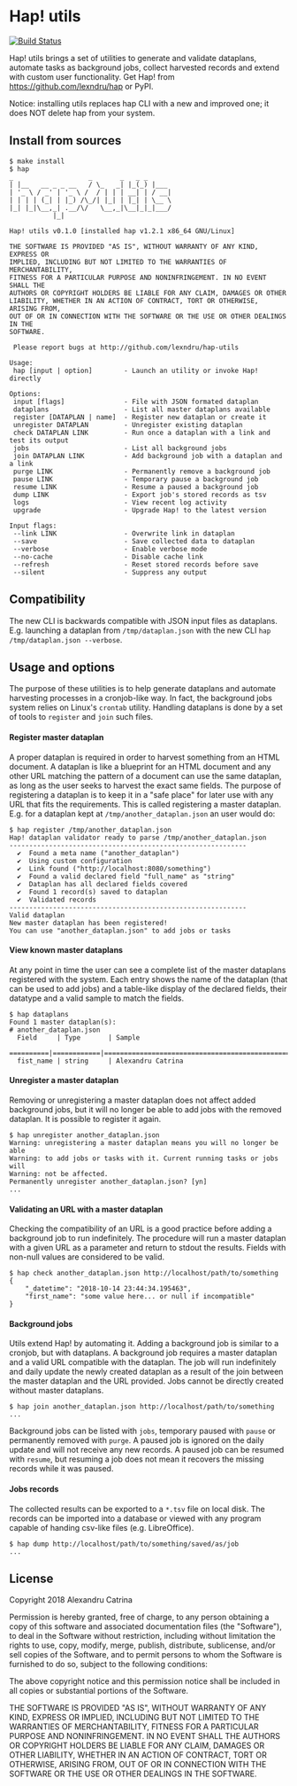 # Hap! utils
[![Build Status](https://travis-ci.org/lexndru/hap-utils.svg?branch=master)](https://travis-ci.org/lexndru/hap-utils)

Hap! utils brings a set of utilities to generate and validate dataplans, automate tasks as background jobs, collect harvested records and extend with custom user functionality. Get Hap! from https://github.com/lexndru/hap or PyPI.

Notice: installing utils replaces hap CLI with a new and improved one; it does NOT delete hap from your system.

## Install from sources
```
$ make install
$ hap
_                   _       _   _ _      
| |__   __ _ _ __   / \_   _| |_(_) |___  
| '_ \ / _' | '_ \ /  / | | | __| | / __|
| | | | (_| | |_) /\_/| |_| | |_| | \__ \
|_| |_|\__,_| .__/\/   \__,_|\__|_|_|___/
           |_|                           

Hap! utils v0.1.0 [installed hap v1.2.1 x86_64 GNU/Linux]

THE SOFTWARE IS PROVIDED "AS IS", WITHOUT WARRANTY OF ANY KIND, EXPRESS OR
IMPLIED, INCLUDING BUT NOT LIMITED TO THE WARRANTIES OF MERCHANTABILITY,
FITNESS FOR A PARTICULAR PURPOSE AND NONINFRINGEMENT. IN NO EVENT SHALL THE
AUTHORS OR COPYRIGHT HOLDERS BE LIABLE FOR ANY CLAIM, DAMAGES OR OTHER
LIABILITY, WHETHER IN AN ACTION OF CONTRACT, TORT OR OTHERWISE, ARISING FROM,
OUT OF OR IN CONNECTION WITH THE SOFTWARE OR THE USE OR OTHER DEALINGS IN THE
SOFTWARE.

 Please report bugs at http://github.com/lexndru/hap-utils

Usage:
 hap [input | option]        - Launch an utility or invoke Hap! directly

Options:
 input [flags]               - File with JSON formated dataplan
 dataplans                   - List all master dataplans available
 register [DATAPLAN | name]  - Register new dataplan or create it
 unregister DATAPLAN         - Unregister existing dataplan
 check DATAPLAN LINK         - Run once a dataplan with a link and test its output
 jobs                        - List all background jobs
 join DATAPLAN LINK          - Add background job with a dataplan and a link
 purge LINK                  - Permanently remove a background job
 pause LINK                  - Temporary pause a background job
 resume LINK                 - Resume a paused a background job
 dump LINK                   - Export job's stored records as tsv
 logs                        - View recent log activity
 upgrade                     - Upgrade Hap! to the latest version

Input flags:
 --link LINK                 - Overwrite link in dataplan
 --save                      - Save collected data to dataplan
 --verbose                   - Enable verbose mode
 --no-cache                  - Disable cache link
 --refresh                   - Reset stored records before save
 --silent                    - Suppress any output
```

## Compatibility
The new CLI is backwards compatible with JSON input files as dataplans. E.g. launching a dataplan from `/tmp/dataplan.json` with the new CLI `hap /tmp/dataplan.json --verbose`.

## Usage and options
The purpose of these utilities is to help generate dataplans and automate harvesting processes in a cronjob-like way. In fact, the background jobs system relies on Linux's `crontab` utility. Handling dataplans is done by a set of tools to `register` and `join` such files.

#### Register master dataplan
A proper dataplan is required in order to harvest something from an HTML document. A dataplan is like a blueprint for an HTML document and any other URL matching the pattern of a document can use the same dataplan, as long as the user seeks to harvest the exact same fields. The purpose of registering a dataplan is to keep it in a "safe place" for later use with any URL that fits the requirements. This is called registering a master dataplan. E.g. for a dataplan kept at `/tmp/another_dataplan.json` an user would do:

```
$ hap register /tmp/another_dataplan.json
Hap! dataplan validator ready to parse /tmp/another_dataplan.json
------------------------------------------------------------
  ✔️  Found a meta name ("another_dataplan")
  ✔️  Using custom configuration
  ✔️  Link found ("http://localhost:8080/something")
  ✔️  Found a valid declared field "full_name" as "string"
  ✔️  Dataplan has all declared fields covered
  ✔️  Found 1 record(s) saved to dataplan
  ✔️  Validated records
------------------------------------------------------------
Valid dataplan
New master dataplan has been registered!
You can use "another_dataplan.json" to add jobs or tasks
```

#### View known master dataplans
At any point in time the user can see a complete list of the master dataplans registered with the system. Each entry shows the name of the dataplan (that can be used to add jobs) and a table-like display of the declared fields, their datatype and a valid sample to match the fields.

```
$ hap dataplans
Found 1 master dataplan(s):
# another_dataplan.json
  Field     | Type       | Sample
  ==========|============|============================================================
  fist_name | string     | Alexandru Catrina
```

#### Unregister a master dataplan
Removing or unregistering a master dataplan does not affect added background jobs, but it will no longer be able to add jobs with the removed dataplan. It is possible to register it again.

```
$ hap unregister another_dataplan.json
Warning: unregistering a master dataplan means you will no longer be able
Warning: to add jobs or tasks with it. Current running tasks or jobs will
Warning: not be affected.
Permanently unregister another_dataplan.json? [yn]
...
```

#### Validating an URL with a master dataplan
Checking the compatibility of an URL is a good practice before adding a background job to run indefinitely. The procedure will run a master dataplan with a given URL as a parameter and return to stdout the results. Fields with non-null values are considered to be valid.

```
$ hap check another_dataplan.json http://localhost/path/to/something
{
    "_datetime": "2018-10-14 23:44:34.195463",
    "first_name": "some value here... or null if incompatible"
}
```

#### Background jobs
Utils extend Hap! by automating it. Adding a background job is similar to a cronjob, but with dataplans. A background job requires a master dataplan and a valid URL compatible with the dataplan. The job will run indefinitely and daily update the newly created dataplan as a result of the join between the master dataplan and the URL provided. Jobs cannot be directly created without master dataplans.

```
$ hap join another_dataplan.json http://localhost/path/to/something
...
```

Background jobs can be listed with `jobs`, temporary paused with `pause` or permanently removed with `purge`. A paused job is ignored on the daily update and will not receive any new records. A paused job can be resumed with `resume`, but resuming a job does not mean it recovers the missing records while it was paused.

#### Jobs records
The collected results can be exported to a `*.tsv` file on local disk. The records can be imported into a database or viewed with any program capable of handing csv-like files (e.g. LibreOffice).

```
$ hap dump http://localhost/path/to/something/saved/as/job
...
```


## License
Copyright 2018 Alexandru Catrina

Permission is hereby granted, free of charge, to any person obtaining a copy
of this software and associated documentation files (the "Software"), to deal
in the Software without restriction, including without limitation the rights
to use, copy, modify, merge, publish, distribute, sublicense, and/or sell
copies of the Software, and to permit persons to whom the Software is
furnished to do so, subject to the following conditions:

The above copyright notice and this permission notice shall be included in
all copies or substantial portions of the Software.

THE SOFTWARE IS PROVIDED "AS IS", WITHOUT WARRANTY OF ANY KIND, EXPRESS OR
IMPLIED, INCLUDING BUT NOT LIMITED TO THE WARRANTIES OF MERCHANTABILITY,
FITNESS FOR A PARTICULAR PURPOSE AND NONINFRINGEMENT. IN NO EVENT SHALL THE
AUTHORS OR COPYRIGHT HOLDERS BE LIABLE FOR ANY CLAIM, DAMAGES OR OTHER
LIABILITY, WHETHER IN AN ACTION OF CONTRACT, TORT OR OTHERWISE, ARISING FROM,
OUT OF OR IN CONNECTION WITH THE SOFTWARE OR THE USE OR OTHER DEALINGS IN
THE SOFTWARE.
